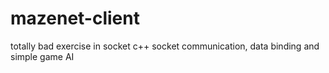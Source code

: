 mazenet-client
==============

totally bad exercise in socket c++ socket communication, data binding and simple game AI